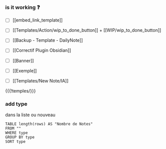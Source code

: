 ### is it working ❓
- [ ] [[embed_link_template]]
- [ ] [[Templates/Action/wip_to_done_button]]  + [[WIP/wip_to_done_button]]
- [ ] [[Backup - Template - DailyNote]]
- [ ] [[Correctif Plugin Obsidian]]
- [ ] [[Banner]]
- [ ] [[Exemple]]
- [ ] [[Templates/New Note/IA]]


{{{!temples/}}}

### add type
dans la liste ou nouveau 
```dataview
TABLE length(rows) AS "Nombre de Notes"
FROM ""
WHERE type
GROUP BY type
SORT type
```


